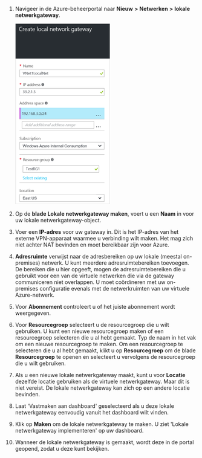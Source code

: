 1. Navigeer in de Azure-beheerportal naar **Nieuw** **>** **Netwerken** **>** **lokale netwerkgateway**.

    ![maak een lokale netwerkgateway](./media/vpn-gateway-add-lng-rm-portal-include/addlng250.png)

2. Op de **blade Lokale netwerkgateway maken**, voert u een **Naam** in voor uw lokale netwerkgateway-object.
 
3. Voer een **IP-adres** voor uw gateway in. Dit is het IP-adres van het externe VPN-apparaat waarmee u verbinding wilt maken. Het mag zich niet achter NAT bevinden en moet bereikbaar zijn voor Azure.

4. **Adresruimte** verwijst naar de adresbereiken op uw lokale (meestal on-premises) netwerk. U kunt meerdere adresruimtebereiken toevoegen. De bereiken die u hier opgeeft, mogen de adresruimtebereiken die u gebruikt voor een van de virtuele netwerken die via de gateway communiceren niet overlappen.  U moet coördineren met uw on-premises configuratie evenals met de netwerkruimten van uw virtuele Azure-netwerk.
 
5. Voor **Abonnement** controleert u of het juiste abonnement wordt weergegeven.

6. Voor **Resourcegroep** selecteert u de resourcegroep die u wilt gebruiken. U kunt een nieuwe resourcegroep maken of een resourcegroep selecteren die u al hebt gemaakt. Typ de naam in het vak om een nieuwe resourcegroep te maken. Om een resourcegroep te selecteren die u al hebt gemaakt, klikt u op **Resourcegroep** om de blade **Resourcegroep** te openen en selecteert u vervolgens de resourcegroep die u wilt gebruiken.

7. Als u een nieuwe lokale netwerkgateway maakt, kunt u voor **Locatie** dezelfde locatie gebruiken als de virtuele netwerkgateway. Maar dit is niet vereist. De lokale netwerkgateway kan zich op een andere locatie bevinden. 

8. Laat 'Vastmaken aan dashboard' geselecteerd als u deze lokale netwerkgateway eenvoudig vanuit het dashboard wilt vinden.

9. Klik op **Maken** om de lokale netwerkgateway te maken. U ziet 'Lokale netwerkgateway implementeren' op uw dashboard.

10. Wanneer de  lokale netwerkgateway is gemaakt, wordt deze in de portal geopend, zodat u deze kunt bekijken.

    



<!--HONumber=Jun16_HO2-->


